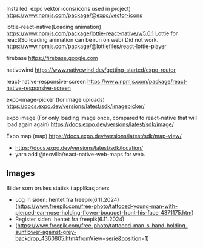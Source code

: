 Installed:
expo vektor icons(icons used in project)
https://www.npmjs.com/package/@expo/vector-icons

lottie-react-native(Loading animation)
https://www.npmjs.com/package/lottie-react-native/v/5.0.1
Lottie for react(So loading animation can be run on web) Did not work.
https://www.npmjs.com/package/@lottiefiles/react-lottie-player

firebase
https://firebase.google.com

nativewind
https://www.nativewind.dev/getting-started/expo-router

react-native-responsive-screen
https://www.npmjs.com/package/react-native-responsive-screen

expo-image-picker (for image uploads)
https://docs.expo.dev/versions/latest/sdk/imagepicker/

expo image (For only loading image once, compared to react-native that will load again again)
https://docs.expo.dev/versions/latest/sdk/image/

Expo map (map)
https://docs.expo.dev/versions/latest/sdk/map-view/
+ https://docs.expo.dev/versions/latest/sdk/location/
+ yarn add @teovilla/react-native-web-maps for web.



## Images
Bilder som brukes statisk i applikasjonen:
- Log in siden: hentet fra freepik(6.11.2024)
(https://www.freepik.com/free-photo/tattooed-young-man-with-pierced-ear-nose-holding-flower-bouquet-front-his-face_4371175.htm)
- Register siden: hentet fra freepik(6.11.2024)
- (https://www.freepik.com/free-photo/tattooed-man-s-hand-holding-sunflower-against-grey-backdrop_4360805.htm#fromView=serie&position=1)

<!-- # Welcome to your Expo app 👋

This is an [Expo](https://expo.dev) project created with [`create-expo-app`](https://www.npmjs.com/package/create-expo-app).

## Get started

1. Install dependencies

   ```bash
   npm install
   ```

2. Start the app

   ```bash
    npx expo start
   ```

In the output, you'll find options to open the app in a

- [development build](https://docs.expo.dev/develop/development-builds/introduction/)
- [Android emulator](https://docs.expo.dev/workflow/android-studio-emulator/)
- [iOS simulator](https://docs.expo.dev/workflow/ios-simulator/)
- [Expo Go](https://expo.dev/go), a limited sandbox for trying out app development with Expo

You can start developing by editing the files inside the **app** directory. This project uses [file-based routing](https://docs.expo.dev/router/introduction).

## Get a fresh project

When you're ready, run:

```bash
npm run reset-project
```

This command will move the starter code to the **app-example** directory and create a blank **app** directory where you can start developing.

## Learn more

To learn more about developing your project with Expo, look at the following resources:

- [Expo documentation](https://docs.expo.dev/): Learn fundamentals, or go into advanced topics with our [guides](https://docs.expo.dev/guides).
- [Learn Expo tutorial](https://docs.expo.dev/tutorial/introduction/): Follow a step-by-step tutorial where you'll create a project that runs on Android, iOS, and the web.

## Join the community

Join our community of developers creating universal apps.

- [Expo on GitHub](https://github.com/expo/expo): View our open source platform and contribute.
- [Discord community](https://chat.expo.dev): Chat with Expo users and ask questions.
 -->
